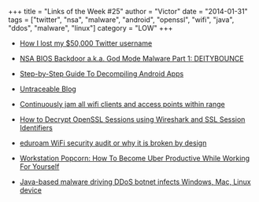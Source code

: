 +++
title = "Links of the Week #25"
author = "Victor"
date = "2014-01-31"
tags = ["twitter", "nsa", "malware", "android", "openssl", "wifi", "java", "ddos", "malware", "linux"]
category = "LOW"
+++

*   <p itemprop="headline">
      <a href="http://thenextweb.com/socialmedia/2014/01/29/lost-50000-twitter-username/#!t3U0G">How I lost my $50,000 Twitter username</a>
    </p>

*   [NSA BIOS Backdoor a.k.a. God Mode Malware Part 1: DEITYBOUNCE][1]

*   [Step-by-Step Guide To Decompiling Android Apps][2]

*   [Untraceable Blog][3]

*   [Continuously jam all wifi clients and access points within range][4]

*   <p id="stcpDiv">
      <a href="http://www.cloudshield.com/blog/advanced-malware/how-to-decrypt-openssl-sessions-using-wireshark-and-ssl-session-identifiers/">How to Decrypt OpenSSL Sessions using Wireshark and SSL Session Identifiers</a>
    </p>

*   [eduroam WiFi security audit or why it is broken by design][5]

*   <p itemprop="headline">
      <a href="http://impossiblehq.com/workstation-popcorn">Workstation Popcorn: How To Become Uber Productive While Working For Yourself</a>
    </p>

*   [Java-based malware driving DDoS botnet infects Windows, Mac, Linux device][6]

 [1]: http://resources.infosecinstitute.com/nsa-bios-backdoor-god-mode-malware-deitybounce/
 [2]: http://slandail.net/step-by-step-guide-to-decompiling-android-apps/
 [3]: http://untraceableblog.com/
 [4]: https://github.com/DanMcInerney/wifijammer
 [5]: http://h4des.org/blog/index.php?/archives/341-eduroam-WiFi-security-audit-or-why-it-is-broken-by-design.html
 [6]: http://arstechnica.com/security/2014/01/java-based-malware-driving-ddos-botnet-infects-windows-mac-linux-devices/
